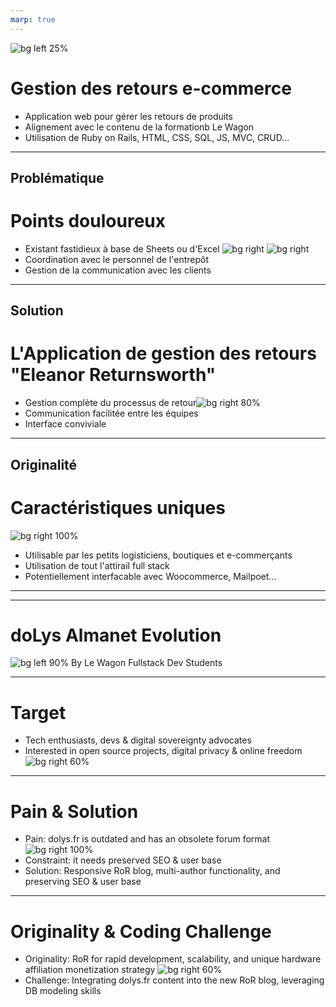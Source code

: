 ```yaml
---
marp: true
---
```

<!-- _backgroundColor: snow -->

![bg left 25%](Images/vache_eleanor.png)
# Gestion des retours e-commerce


- Application web pour gérer les retours de produits
- Alignement avec le contenu de la formationb Le Wagon
- Utilisation de Ruby on Rails, HTML, CSS, SQL, JS, MVC, CRUD...


---
Problématique
---
<!-- _backgroundColor: snow -->
# Points douloureux

- Existant fastidieux à base de Sheets ou d'Excel  ![bg right ](Images/GB_retours.png)
![bg right](Images/retour_logistique.png)
- Coordination avec le personnel de l'entrepôt
- Gestion de la communication avec les clients




---
Solution
---
<!-- _backgroundColor: snow -->
# L'Application de gestion des retours "Eleanor Returnsworth"

- Gestion complète du processus de retour![bg right 80%](Images/Eleanor_Returnsworth.png)
- Communication facilitée entre les équipes
- Interface conviviale


---
Originalité
---
<!-- _backgroundColor: snow -->
# Caractéristiques uniques
![bg right 100%](Images/wagon_full_stack.png)
- Utilisable par les petits logisticiens, boutiques et e-commerçants
- Utilisation de tout l'attirail full stack
- Potentiellement interfacable avec Woocommerce, Mailpoet...

---
---
<!-- _backgroundColor: lightgrey -->

# **doLys Almanet Evolution**
![bg left 90%](Images/cash_cow.jpg)
By Le Wagon Fullstack Dev Students

---
<!-- _backgroundColor: lightgrey -->
# Target
- Tech enthusiasts, devs & digital sovereignty advocates
- Interested in open source projects, digital privacy & online freedom ![bg right 60%](Images/namtux.png)


---
<!-- _backgroundColor: lightgrey -->
# Pain & Solution
- Pain: dolys.fr is outdated and has an obsolete forum format ![bg right 100%](Images/site_dolys.png)
- Constraint: it needs preserved SEO & user base
- Solution: Responsive RoR blog, multi-author functionality, and preserving SEO & user base

---
<!-- _backgroundColor: lightgrey -->
# Originality & Coding Challenge
- Originality: RoR for rapid development, scalability, and unique hardware affiliation monetization strategy ![bg right 60%](Images/dolys_com.png)
- Challenge: Integrating dolys.fr content into the new RoR blog, leveraging DB modeling skills


